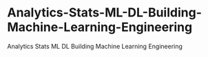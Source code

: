 # Analytics-Stats-ML-DL-Building-Machine-Learning-Engineering
Analytics Stats ML DL Building Machine Learning Engineering
